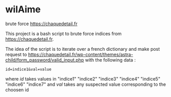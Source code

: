 # wilAime
brute force https://chaquedetail.fr

This project is a bash script to brute force indices from https://chaquedetail.fr.

The idea of the script is to iterate over a french dictionary and make post request to https://chaquedetail.fr/wp-content/themes/astra-child/form_password/valid_input.php with the following data : 
```
id=indice1&val=value
```

where *id* takes values in "indice1" "indice2" "indice3" "indice4" "indice5" "indice6" "indice7"
and *val* takes any suspected value corresponding to the choosen id
